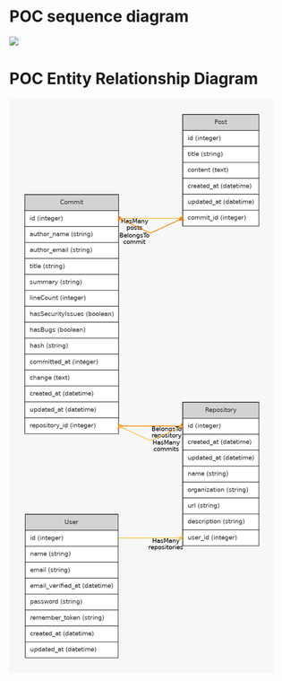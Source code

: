 # POC sequence diagram
[![](https://mermaid.ink/img/pako:eNp1kcFuwjAQRH_F2muTH_AhUkVVigQSKu2l8mUVL2Bhr1PbaUsR_16HBIhK64MPnjfe0c4Baq8JJER6b4lrejC4CegUY518EK-RguLuLqvqbpLZRyItrUc9NemZGh8ztldsvW_ExiTRtNYqFvmc6c45nb1I0bmezGD4RVyAiXfOpNgD-bUsq_IyVygm1sO0e0a7_yZRjx3jofP5QqwofFCQYm1Yz2Js6ZYbY_TlGouG-xQ9etX_zDL66aptiClgomXeT_yHCci7W73sli3j1n-eNCjAUXBodC7p0AVSkLbkSEFOABrDToHiY-awTX615xpkCi0V0DY6JxgKBblGG_MraZMLWPStn8ovoEF-8_7MHH8AxMW2pg?type=png)](https://develop.git.mermaid.live/edit#pako:eNp1kcFuwjAQRH_F2muTH_AhUkVVigQSKu2l8mUVL2Bhr1PbaUsR_16HBIhK64MPnjfe0c4Baq8JJER6b4lrejC4CegUY518EK-RguLuLqvqbpLZRyItrUc9NemZGh8ztldsvW_ExiTRtNYqFvmc6c45nb1I0bmezGD4RVyAiXfOpNgD-bUsq_IyVygm1sO0e0a7_yZRjx3jofP5QqwofFCQYm1Yz2Js6ZYbY_TlGouG-xQ9etX_zDL66aptiClgomXeT_yHCci7W73sli3j1n-eNCjAUXBodC7p0AVSkLbkSEFOABrDToHiY-awTX615xpkCi0V0DY6JxgKBblGG_MraZMLWPStn8ovoEF-8_7MHH8AxMW2pg)

# POC Entity Relationship Diagram
![graph.png](er-graph.png)
